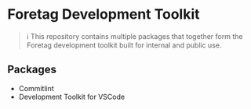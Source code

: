 # Foretag Development Toolkit

> ℹ️ This repository contains multiple packages that together form the Foretag development toolkit built for internal and public use.

## Packages

- Commitlint
- Development Toolkit for VSCode












